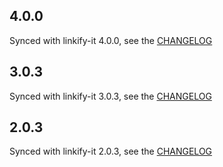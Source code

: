 4.0.0
-------

Synced with linkify-it 4.0.0, see the [CHANGELOG](https://github.com/markdown-it/linkify-it/blob/master/CHANGELOG.md)

3.0.3
-------

Synced with linkify-it 3.0.3, see the [CHANGELOG](https://github.com/markdown-it/linkify-it/blob/master/CHANGELOG.md)

2.0.3
-------

Synced with linkify-it 2.0.3, see the [CHANGELOG](https://github.com/markdown-it/linkify-it/blob/master/CHANGELOG.md)
